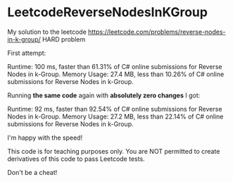 # LeetcodeReverseNodesInKGroup
My solution to the leetcode https://leetcode.com/problems/reverse-nodes-in-k-group/ HARD problem


First attempt:

Runtime: 100 ms, faster than 61.31% of C# online submissions for Reverse Nodes in k-Group.
Memory Usage: 27.4 MB, less than 10.26% of C# online submissions for Reverse Nodes in k-Group.

Running **the same code** again with **absolutely zero changes** I got:

Runtime: 92 ms, faster than 92.54% of C# online submissions for Reverse Nodes in k-Group.
Memory Usage: 27.2 MB, less than 22.14% of C# online submissions for Reverse Nodes in k-Group.


I'm happy with the speed!

This code is for teaching purposes only. You are NOT permitted to create derivatives of this code to pass Leetcode tests.

Don't be a cheat!
